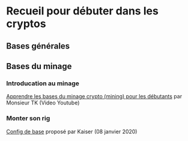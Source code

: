 # Recueil pour débuter dans les cryptos

## Bases générales

## Bases du minage

### Introducation au minage
[Apprendre les bases du minage crypto (mining) pour les débutants](https://www.youtube.com/watch?v=GH_wiEm_fwc) par Monsieur TK (Video Youtube)

### Monter son rig

[Config de base](Rigs%20de%20minage/Config%20de%20base.md) proposé par Kaiser (08 janvier 2020)